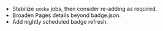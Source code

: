 - Stabilize `smoke` jobs, then consider re-adding as required.
- Broaden Pages details beyond badge.json.
- Add nightly scheduled badge refresh.
